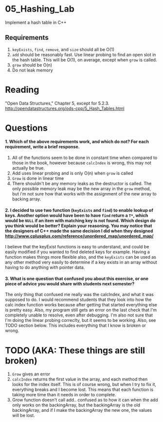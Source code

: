 05_Hashing_Lab
==============

Implement a hash table in C++

Requirements
------------

1. `keyExists`, `find`, `remove`, and `size` should all be O(1)
2. `add` should be reasonably fast. Use linear probing to find an open slot in the hash table. This will be O(1), on average, except when `grow` is called.
3. `grow` should be O(n)
4. Do not leak memory


Reading
=======
"Open Data Structures," Chapter 5, except for 5.2.3. http://opendatastructures.org/ods-cpp/5_Hash_Tables.html

Questions
=========

#### 1. Which of the above requirements work, and which do not? For each requirement, write a brief response.

1. All of the functions seem to be done in constant time when compared to those in the book, however because `calcIndex` is wrong, this may not actually be true.
2. Add uses linear probing and is only O(n) when `grow` is called
3. `Grow` is done in linear time
4. There shouldn't be any memory leaks as the destructor is called. The only possible memory leak may be the new array in the `grow` method, but i'm not sure how that works with the assignment of the new array to backing array.

#### 2. I decided to use two function (`keyExists` and `find`) to enable lookup of keys. Another option would have been to have `find` return a `T*`, which would be `NULL` if an item with matching key is not found. Which design do you think would be better? Explain your reasoning. You may notice that the designers of C++ made the same decision I did when they designed http://www.cplusplus.com/reference/unordered_map/unordered_map/

I believe that the keyExist functions is easy to understand, and could be easily modified if you wanted to find deleted keys for example. Having a function makes things more flexible also, and the `keyExists` can be used as any other method very easily to determine if a key exists in an array without having to do anything with pointer data. 

#### 3. What is one question that confused you about this exercise, or one piece of advice you would share with students next semester?

The only thing that confused me really was the calcIndex, and what it was supposed to do. I would recommend students that they look into how the calc index function works because after getting that started everything else is pretty easy. Also, my program still gets an error on the last check that I'm completely unable to resolve, even after debugging. I'm also not sure that I'm doing the linear probing correclty, but it seems to be working. Also, see TODO section below. This includes everything that I know is broken or wrong.


**TODO** (AKA: These things are still broken)
=============================================
1. `Grow` gives an error
2. `calcIndex` returns the first value in the array, and each method then looks for the index itself. This is of course wrong, but when I try to fix it, everything breaks and I become lost. This means that each function is taking more time than it needs in order to complete.
3. Grow function doesn't call add.. confused as to how it can when the add only works on the backingArray, but the backingArray is the old backingArray, and if I make the backingArray the new one, the values will be lost. 
